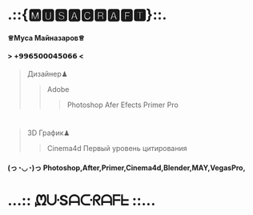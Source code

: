 # .::{🅼🆄🆂🅰🅲🆁🅰🅵🆃}::.
#### ♕Муса Майназаров♕
#### > +𝟵𝟵𝟲𝟱𝟬𝟬𝟬𝟰𝟱𝟬𝟲𝟲 < ####
> Дизайнер♟
>> Adobe
>>> Photoshop
>>> Afer Efects
>>> Primer Pro
#
> 3D График♟
>> Cinema4d
> Первый уровень цитирования
#### (っ◔◡◔)っ Photoshop,After,Primer,Cinema4d,Blender,MAY,VegasPro, 
#### 
# ...:: ᘻᑘSᗩᑢᖇᗩᖴᖶ ::...
